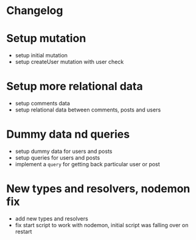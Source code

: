 # Changelog

# Setup mutation

- setup initial mutation
- setup createUser mutation with user check

# Setup more relational data

- setup comments data
- setup relational data between comments, posts and users

# Dummy data nd queries

- setup dummy data for users and posts
- setup queries for users and posts
- implement a `query` for getting back particular user or post

# New types and resolvers, nodemon fix

- add new types and resolvers
- fix start script to work with nodemon, initial script was falling over on restart
